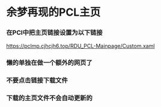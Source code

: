# 余梦再现的PCL主页
### 在PCl中把主页链接设置为以下链接
https://pclmp.cjhcjh6.top/RDU_PCL-Mainpage/Custom.xaml
### 懒的单独在做一个额外的网页了
### 不要点击链接下载文件
### 下载的主页文件不会自动更新的
